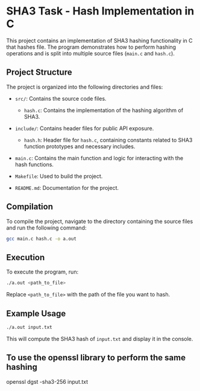 # SHA3 Task - Hash Implementation in C

This project contains an implementation of SHA3 hashing functionality in C that hashes file. The program demonstrates how to perform hashing operations and is split into multiple source files (`main.c` and `hash.c`).


## Project Structure

The project is organized into the following directories and files:

- `src/`: Contains the source code files.
  - `hash.c`: Contains the implementation of the hashing algorithm of SHA3.


- `include/`: Contains header files for public API exposure.
  - `hash.h`: Header file for `hash.c`, containing constants related to SHA3 function prototypes and necessary includes.

- `main.c`: Contains the main function and logic for interacting with the hash functions.

- `Makefile`: Used to build the project.

- `README.md`: Documentation for the project.



## Compilation

To compile the project, navigate to the directory containing the source files and run the following command:

```bash
gcc main.c hash.c -o a.out
```

## Execution

To execute the program, run:

```bash
./a.out <path_to_file>
```

Replace `<path_to_file>` with the path of the file you want to hash.

## Example Usage

```bash
./a.out input.txt
```

This will compute the SHA3 hash of `input.txt` and display it in the console.


## To use the openssl library to perform the same hashing 

openssl dgst -sha3-256 input.txt 
